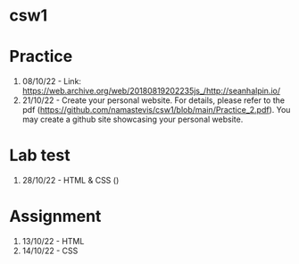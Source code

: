 # csw1

# Practice
1. 08/10/22 - Link: https://web.archive.org/web/20180819202235js_/http://seanhalpin.io/
2. 21/10/22 - Create your personal website. For details, please refer to the pdf (https://github.com/namastevis/csw1/blob/main/Practice_2.pdf). You may create a github site showcasing your personal website.

# Lab test
1. 28/10/22 - HTML & CSS ()

# Assignment
1. 13/10/22 - HTML
2. 14/10/22 - CSS
